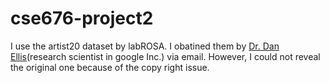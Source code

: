 # cse676-project2

I use the artist20 dataset by labROSA. I obatined them by [Dr. Dan Ellis](https://www.ee.columbia.edu/~dpwe/)(research scientist in google Inc.) via email. However, I could not reveal the original one because of the copy right issue. 
